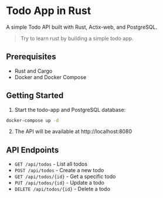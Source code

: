 # Todo App in Rust


A simple Todo API built with Rust, Actix-web, and PostgreSQL.

> Try to learn rust by building a simple todo app.

## Prerequisites

- Rust and Cargo
- Docker and Docker Compose

## Getting Started

1. Start the todo-app and PostgreSQL database:

```bash
docker-compose up -d
```

2. The API will be available at http://localhost:8080

## API Endpoints

- `GET /api/todos` - List all todos
- `POST /api/todos` - Create a new todo
- `GET /api/todos/{id}` - Get a specific todo
- `PUT /api/todos/{id}` - Update a todo
- `DELETE /api/todos/{id}` - Delete a todo
```